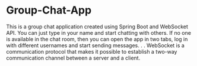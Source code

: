 # Group-Chat-App

This is a group chat application created using Spring Boot and WebSocket API.
You can just type in your name and start chatting with others. 
If no one is available in the chat room, then you can open the app in two tabs, log in with different
usernames and start sending messages.
.
.
WebSocket is a communication protocol that makes it possible to establish a two-way communication channel between a server and a client.
